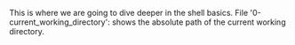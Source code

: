 This is where we are going to dive deeper in the shell basics.
File '0-current_working_directory': shows the absolute path of the current working directory.
